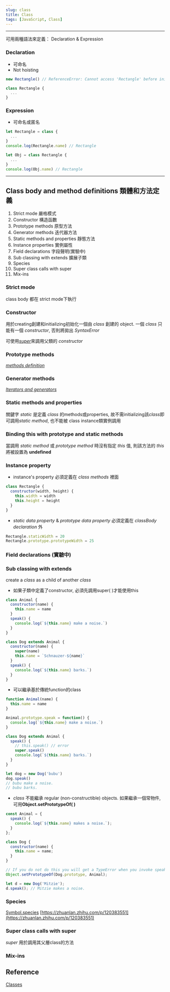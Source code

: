```yaml
---
slug: class
title: Class
tags: [JavaScript, Class]
---
```

***

可用兩種語法來定義： Declaration & Expression

### Declaration

- 可命名
- Not hoisting

```js
new Rectangle() // ReferenceError: Cannot access 'Rectangle' before initialization

class Rectangle {
  ...
}
```

### Expression

- 可命名或匿名

```js
let Rectangle = class {
  ...
}
console.log(Rectangle.name) // Rectangle

let Obj = class Rectangle {
  ...
}
console.log(Obj.name) // Rectangle
```

***

## Class body and method definitions 類體和方法定義

1. Strict mode 嚴格模式
2. Constructor 構造函數
3. Prototype methods 原型方法
4. Generator methods 迭代器方法
5. Static methods and properties 靜態方法
6. Instance properties 實例屬性
7. Field declarations 字段聲明(實驗中)
8. Sub classing with extends 擴展子類
9. Species
10. Super class calls with super
11. Mix-ins

### Strict mode

class body 都在 strict mode下執行

### Constructor

用於creating創建和initializing初始化一個由 *class* 創建的 object.
一個 *class* 只能有一個 *constructor*, 否則將拋出 *SyntaxError*

可使用[*super*](https://developer.mozilla.org/en-US/docs/Web/JavaScript/Reference/Operators/super)來調用父類的 *constructor*

### Prototype methods

[*methods definition*](https://developer.mozilla.org/en-US/docs/Web/JavaScript/Reference/Functions/Method_definitions)

### Generator methods

[*Iterators and generators*](https://developer.mozilla.org/en-US/docs/Web/JavaScript/Guide/Iterators_and_Generators)

### Static methods and properties

關鍵字 *static* 是定義 *class* 的methods或properties, 故不需initializing該*class*即可調用*static method*, 也不能被 class instance類實例調用

### Binding this with prototype and static methods

當調用 *static method* 或 *prototype method* 時沒有指定 *this* 值, 則該方法的 *this* 將被設置為 **undefined**

### Instance property

- instance's property 必須定義在 *class methods* 裡面

```js
class Rectangle {
  constructor(width, height) {
    this.width = width
    this.height = height
  }
}
```

- *static data property* & *prototype data property* 必須定義在 *classBody declaration* 外

```js
Rectangle.staticWidth = 20
Rectangle.prototype.prototypeWidth = 25
```

### Field declarations (實驗中)

### Sub classing with extends

create a *class* as a child of another *class*

- 如果子類中定義了constructor, 必須先調用super( )才能使用this

```js
class Animal {
  constructor(name) {
    this.name = name
  }
  speak() {
    console.log(`${this.name} make a noise.`)
  }
}

class Dog extends Animal {
  constructor(name) {
    super(name)
    this.name = `Schnauzer-${name}`
  }
  speak() {
    console.log(`${this.name} barks.`)
  }
}
```

- 可以繼承基於傳統function的class

``` js
function Animal(name) {
  this.name = name
}

Animal.prototype.speak = function() {
  console.log(`${this.name} make a noise.`)
}

class Dog extends Animal {
  speak() {
    // this.speak() // error
    super.speak()
    console.log(`${this.name} barks.`)
  }
}

let dog = new Dog('bubu')
dog.speak()
// bubu make a noise.
// bubu barks.
```

- *class* 不能繼承 regular (non-constructible) objects. 如果繼承一個常物件, 可用**Object.setPrototypeOf( )**

```js
const Animal = {
  speak() {
    console.log(`${this.name} makes a noise.`);
  }
};

class Dog {
  constructor(name) {
    this.name = name;
  }
}

// If you do not do this you will get a TypeError when you invoke speak
Object.setPrototypeOf(Dog.prototype, Animal);

let d = new Dog('Mitzie');
d.speak(); // Mitzie makes a noise.
```

### Species

[Symbol.species](https://developer.mozilla.org/en-US/docs/Web/JavaScript/Reference/Global_Objects/Symbol/species)
[https://zhuanlan.zhihu.com/p/120383551](https://zhuanlan.zhihu.com/p/120383551)

### Super class calls with super

*super* 用於調用其父層class的方法

### Mix-ins

## Reference

[Classes](https://developer.mozilla.org/en-US/docs/Web/JavaScript/Reference/Classes)
